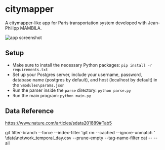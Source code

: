 # citymapper

A citymapper-like app for Paris transportation system developed with Jean-Philipp MAMBILA.

![app screenshot](.\app_icon\parismap.png)

## Setup


- Make sure to install the necessary Python packages: `pip install -r requirements.txt`
- Set up your Postgres server, include your username, password, database name (postgres by default), and host (localhost by default) in the `\modules\params.json`
- Run the parser inside the `parse` directory: `python parse.py`
- Run the main program: `python main.py`


## Data Reference 

https://www.nature.com/articles/sdata201889#Tab5


git filter-branch --force --index-filter 'git rm --cached --ignore-unmatch ' \data\network_temporal_day.csv
  --prune-empty --tag-name-filter cat -- --all